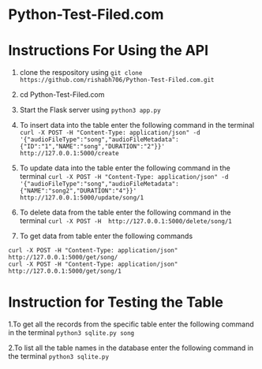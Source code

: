# Python-Test-Filed.com

# Instructions For Using the API

1. clone the respository using ```git clone https://github.com/rishabh706/Python-Test-Filed.com.git```


2. cd Python-Test-Filed.com


3. Start the Flask server using ```python3 app.py```


4. To insert data into the table enter the following command in the terminal ```curl -X POST -H "Content-Type: application/json" -d '{"audioFileType":"song","audioFileMetadata":{"ID":"1","NAME":"song","DURATION":"2"}}' http://127.0.0.1:5000/create```


5. To update data into the table enter the following command in the terminal ```curl -X POST -H "Content-Type: application/json" -d '{"audioFileType":"song","audioFileMetadata":{"NAME":"song2","DURATION":"4"}}' http://127.0.0.1:5000/update/song/1```


6. To delete data from the table enter the following command in the terminal ```curl -X POST -H  http://127.0.0.1:5000/delete/song/1```


7. To get data from table enter the following commands
 
```
curl -X POST -H "Content-Type: application/json"  http://127.0.0.1:5000/get/song/
curl -X POST -H "Content-Type: application/json"  http://127.0.0.1:5000/get/song/1
```



# Instruction for Testing the Table

1.To get all the records from the specific table enter the following command in the terminal ```python3 sqlite.py song```

2.To list all the table names in the database enter the following command in the terminal ```python3 sqlite.py```





